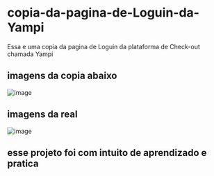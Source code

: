# copia-da-pagina-de-Loguin-da-Yampi
Essa e uma copia da pagina de Loguin da plataforma de Check-out chamada Yampi 

## imagens da copia abaixo
![image](https://github.com/wagner333/copia-da-pagina-de-Loguin-da-Yampi/assets/144560716/373e6eca-1022-4d83-9ac0-b0b25b0470e8)
## imagens da real
![image](https://github.com/wagner333/copia-da-pagina-de-Loguin-da-Yampi/assets/144560716/166b3415-105c-41b6-a87f-682472e9932e)

## esse projeto foi com intuito de aprendizado e pratica 

